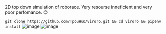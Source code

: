 2D top down simulation of roborace.
Very resourse inneficient and very poor perfomance. 😊

`git clone https://github.com/TpouHuK/viroro.git && cd viroro && pipenv install`
![image](https://user-images.githubusercontent.com/35433062/116816563-22491f80-ab6b-11eb-93fa-7685f28d7f64.png)
![image](https://user-images.githubusercontent.com/35433062/117003699-db376780-aced-11eb-886a-783ff3c7e09e.png)
